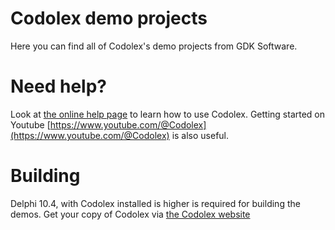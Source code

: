 # Codolex demo projects

Here you can find all of Codolex's demo projects from GDK Software. 

# Need help?
Look at [the online help page](https://www.codolex.com/help) to learn how to use Codolex. Getting started on Youtube [https://www.youtube.com/@Codolex](https://www.youtube.com/@Codolex) is also useful.

# Building
Delphi 10.4, with Codolex installed is higher is required for building the demos. Get your copy of Codolex via [the Codolex website](https://Codolex.com)